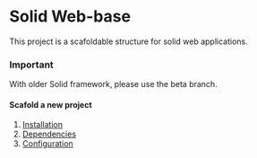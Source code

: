 # Solid Web-base

This project is a scafoldable structure for solid web applications.

### Important
With older Solid framework, please use the beta branch.

#### Scafold a new project

1. [Installation](https://github.com/solid-js/web-base/blob/master/doc/1-installation.md)
2. [Dependencies](https://github.com/solid-js/web-base/blob/master/doc/2-dependencies.md)
3. [Configuration](https://github.com/solid-js/web-base/blob/master/doc/3-configuration.md)